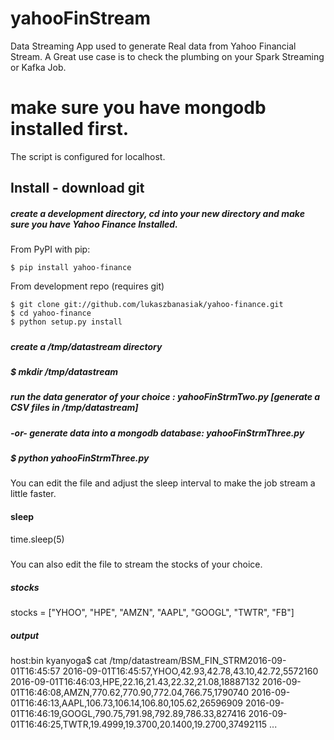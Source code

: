 # yahooFinStream
Data Streaming App used to generate Real data from Yahoo Financial Stream.
A Great use case is to check the plumbing on your Spark Streaming or Kafka Job.

# make sure you have mongodb installed first. 
The script is configured for localhost. 

## Install - download git

##### create a development directory, cd into your new directory and make sure you have Yahoo Finance Installed.
##### 
From PyPI with pip:

    $ pip install yahoo-finance

From development repo (requires git)

    $ git clone git://github.com/lukaszbanasiak/yahoo-finance.git
    $ cd yahoo-finance
    $ python setup.py install
#####
##### create a /tmp/datastream directory
##### $ mkdir /tmp/datastream
##### run the data generator of your choice : yahooFinStrmTwo.py [generate a CSV files in /tmp/datastream]
##### -or- generate data into a mongodb database: yahooFinStrmThree.py
##### $ python yahooFinStrmThree.py
You can edit the file and adjust the sleep interval to make the job stream a little faster.
#### sleep
time.sleep(5)
##### 
You can also edit the file to stream the stocks of your choice.
##### stocks
stocks = ["YHOO", "HPE", "AMZN", "AAPL", "GOOGL", "TWTR", "FB"]
##### output
host:bin kyanyoga$ cat /tmp/datastream/BSM_FIN_STRM2016-09-01T16\:45\:57 
2016-09-01T16:45:57,YHOO,42.93,42.78,43.10,42.72,5572160
2016-09-01T16:46:03,HPE,22.16,21.43,22.32,21.08,18887132
2016-09-01T16:46:08,AMZN,770.62,770.90,772.04,766.75,1790740
2016-09-01T16:46:13,AAPL,106.73,106.14,106.80,105.62,26596909
2016-09-01T16:46:19,GOOGL,790.75,791.98,792.89,786.33,827416
2016-09-01T16:46:25,TWTR,19.4999,19.3700,20.1400,19.2700,37492115
...
